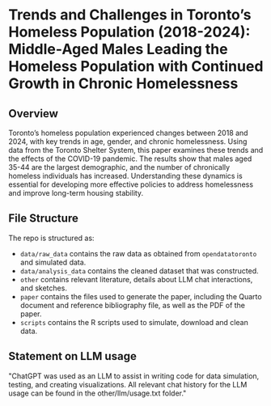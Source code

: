 # Trends and Challenges in Toronto’s Homeless Population (2018-2024): Middle-Aged Males Leading the Homeless Population with Continued Growth in Chronic Homelessness
## Overview

Toronto’s homeless population experienced changes between 2018 and 2024, with key trends in age, gender, and chronic homelessness. Using data from the Toronto Shelter System, this paper examines these trends and the effects of the COVID-19 pandemic. The results show that males aged 35-44 are the largest demographic, and the number of chronically homeless individuals has increased. Understanding these dynamics is essential for developing more effective policies to address homelessness and improve long-term housing stability.

## File Structure

The repo is structured as:

-   `data/raw_data` contains the raw data as obtained from `opendatatoronto` and simulated data.
-   `data/analysis_data` contains the cleaned dataset that was constructed.
-   `other` contains relevant literature, details about LLM chat interactions, and sketches.
-   `paper` contains the files used to generate the paper, including the Quarto document and reference bibliography file, as well as the PDF of the paper. 
-   `scripts` contains the R scripts used to simulate, download and clean data.


## Statement on LLM usage

"ChatGPT was used as an LLM to assist in writing code for data simulation, testing, and creating visualizations. All relevant chat history for the LLM usage can be found in the other/llm/usage.txt folder."

